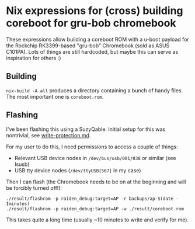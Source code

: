 # Nix expressions for (cross) building coreboot for gru-bob chromebook

These expressions allow building a coreboot ROM with a u-boot payload
for the Rockchip RK3399-based "gru-bob" Chromebook (sold as ASUS
C101PA). Lots of things are still hardcoded, but maybe this can serve
as inspiration for others :)

## Building

`nix-build -A all` produces a directory containing a bunch of handy
files. The most important one is `coreboot.rom`.

## Flashing

I've been flashing this using a SuzyQable. Initial setup for this was nontrivial, see [write-protection.md](write-protection.md).

For my user to do this, I need permissions to access a couple of things:

- Relevant USB device nodes in `/dev/bus/usb/001/038` or similar (see lsusb)
- USB tty device nodes (`/dev/ttyUSB[567]` in my case)

Then I can flash (the Chromebook needs to be on at the beginning and will be forcibly turned off!):
```
./result/flashrom -p raiden_debug:target=AP -r backups/ap-$(date -Iminutes)
./result/flashrom -p raiden_debug:target=AP -w ./result/coreboot.rom
```
This takes quite a long time (usually ~10 minutes to write and verify for me).

